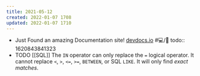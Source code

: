 ```yaml
---
title: 2021-05-12
created: 2022-01-07 1708
updated: 2022-01-07 1710
---
```


- Just Found an amazing Documentation site! [devdocs.io](https://devdocs.io/) #💻️/📖️
  todo:: 1620843841323
- TODO [[SQL]] The `IN` operator can only replace the `=` logical operator. It cannot replace `<`, `>`, `<=`, `>=`, `BETWEEN`, or SQL `LIKE`. It will only find _exact matches_.